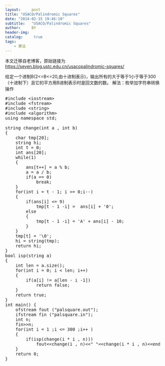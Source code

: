 ```yaml
---
layout:     post
title: "USACO/Palindromic Squares"
date: "2014-02-15 19:46:10"
subtitle:   "USACO/Palindromic Squares"
author:     BY
header-img:
catalog: 	 true
tags:
    - 算法
---
```


本文迁移自老博客，原始链接为 <https://seven.blog.ustc.edu.cn/usacopalindromic-squares/>

给定一个进制B(2<=B<=20,由十进制表示)，输出所有的大于等于1小于等于300（十进制下）且它的平方用B进制表示时是回文数的数。
解法：枚举加字符串转换操作
<pre class = "brush:[cpp]">
#include &lt;iostream&gt;
#include &lt;fstream&gt;
#include &lt;string&gt;
#include &lt;algorithm&gt;
using namespace std;

string change(int a , int b)
{
    char tmp[20];
    string hi;
    int t = 0;
    int ans[20];
    while(1)
    {
        ans[t++] = a % b;
        a = a / b;
        if(a == 0)
            break;
    }
    for(int i = t - 1; i >= 0;i--)
    {
        if(ans[i] <= 9)
            tmp[t - 1 -i] =  ans[i] + '0';
        else
        {
            tmp[t - 1 -i] = 'A' + ans[i] - 10;
        }
    }
    tmp[t] = '\0';
    hi = string(tmp);
    return hi;
}
bool isp(string a)
{
    int len = a.size();
    for(int i = 0; i < len; i++)
    {
        if(a[i] != a[len - i -1])
            return false;
    }
    return true;
}
int main() {
    ofstream fout ("palsquare.out");
    ifstream fin ("palsquare.in");
    int n;
    fin&gt;&gt;n;
    for(int i = 1 ;i <= 300 ;i++ )
    {
        if(isp(change(i * i , n)))
            fout&lt;&lt;change(i , n)&lt;&lt;" "&lt;&lt;change(i * i , n)&lt;&lt;endl;
    }
    return 0;
}
</pre>

